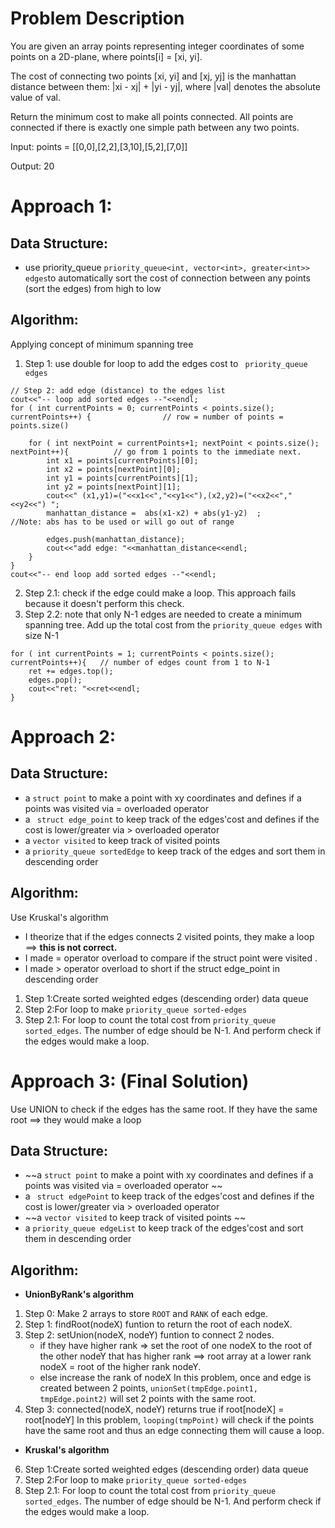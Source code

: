 # Problem Description
You are given an array points representing integer coordinates of some points on a 2D-plane, where points[i] = [xi, yi].

The cost of connecting two points [xi, yi] and [xj, yj] is the manhattan distance between them: |xi - xj| + |yi - yj|, where |val| denotes the absolute value of val.

Return the minimum cost to make all points connected. All points are connected if there is exactly one simple path between any two points.

Input: points = [[0,0],[2,2],[3,10],[5,2],[7,0]]

Output: 20
# Approach 1:
## Data Structure:
* use priority_queue ```priority_queue<int, vector<int>, greater<int>> edges```to automatically sort the cost of connection between any points (sort the edges) from high to low
## Algorithm:
Applying concept of minimum spanning tree
1. Step 1: use double for loop to add the edges cost to ``` priority_queue edges```
```
// Step 2: add edge (distance) to the edges list
cout<<"-- loop add sorted edges --"<<endl;
for ( int currentPoints = 0; currentPoints < points.size(); currentPoints++) {                // row = number of points = points.size()

    for ( int nextPoint = currentPoints+1; nextPoint < points.size(); nextPoint++){          // go from 1 points to the immediate next.
        int x1 = points[currentPoints][0];
        int x2 = points[nextPoint][0];
        int y1 = points[currentPoints][1];
        int y2 = points[nextPoint][1];
        cout<<" (x1,y1)=("<<x1<<","<<y1<<"),(x2,y2)=("<<x2<<","<<y2<<") ";
        manhattan_distance =  abs(x1-x2) + abs(y1-y2)  ;                       //Note: abs has to be used or will go out of range

        edges.push(manhattan_distance);
        cout<<"add edge: "<<manhattan_distance<<endl;
    }
}
cout<<"-- end loop add sorted edges --"<<endl;
```
2. Step 2.1: check if the edge could make a loop. This approach fails because it doesn't perform this check. 
3. Step 2.2: note that only N-1 edges are needed to create a minimum spanning tree. Add up the total cost from the `priority_queue edges` with size N-1
```
for ( int currentPoints = 1; currentPoints < points.size(); currentPoints++){   // number of edges count from 1 to N-1
    ret += edges.top();
    edges.pop();
    cout<<"ret: "<<ret<<endl;
}
```

# Approach 2:
## Data Structure:
* a `struct point` to make a point with xy coordinates and defines if a points was visited via = overloaded operator
* a ` struct edge_point` to keep track of the edges'cost and defines if the cost is lower/greater via > overloaded operator
* a `vector visited` to keep track of visited points
* a `priority_queue sortedEdge` to keep track of the edges and sort them in descending order
## Algorithm:
Use Kruskal's algorithm
* I theorize that if the edges connects 2 visited points, they make a loop ==> **this is not correct.** 
* I made = operator overload to compare if the struct point were visited .
* I made > operator overload to short if the struct edge_point in descending order
1. Step 1:Create sorted weighted edges (descending order) data queue
2. Step 2:For loop to make `priority_queue sorted-edges`
3. Step 2.1: For loop to count the total cost from `priority_queue sorted_edges`. The number of edge should be N-1. And perform check if the edges would make a loop. 


# Approach 3: (Final Solution)
Use UNION to check if the edges has the same root. If they have the same root ==> they would make a loop
## Data Structure:
* ~~a `struct point` to make a point with xy coordinates and defines if a points was visited via = overloaded operator ~~
* a ` struct edgePoint` to keep track of the edges'cost and defines if the cost is lower/greater via > overloaded operator
* ~~a `vector visited` to keep track of visited points ~~
* a `priority_queue edgeList` to keep track of the edges'cost and sort them in descending order
## Algorithm:
* **UnionByRank's algorithm**
1. Step 0: Make 2 arrays to store `ROOT` and `RANK` of each edge.
2. Step 1: findRoot(nodeX) funtion to return the root of each nodeX.
3. Step 2: setUnion(nodeX, nodeY) funtion to connect 2 nodes. 
   * if they have higher rank => set the root of one nodeX to the root of the other nodeY that has higher rank ==> root array at a lower rank nodeX = root of the higher rank nodeY.
   * else increase the rank of nodeX 
In this problem, once and edge is created between 2 points, `unionSet(tmpEdge.point1, tmpEdge.point2)` will set 2 points with the same root.
4. Step 3: connected(nodeX, nodeY) returns true if root[nodeX] = root[nodeY]
In this problem, `looping(tmpPoint)` will check if the points have the same root and thus an edge connecting them will cause a loop.
* **Kruskal's algorithm**
6. Step 1:Create sorted weighted edges (descending order) data queue
7. Step 2:For loop to make `priority_queue sorted-edges`
8. Step 2.1: For loop to count the total cost from `priority_queue sorted_edges`. The number of edge should be N-1. And perform check if the edges would make a loop. 
